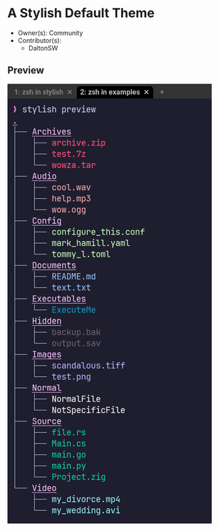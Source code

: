 # A Stylish Default Theme

- Owner(s): Community 
- Contributor(s): 
    - DaltonSW


## Preview

![Theme preview for a stylish default](./Example.png)
